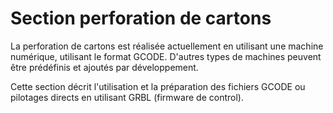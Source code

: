 # Section perforation de cartons

La perforation de cartons est réalisée actuellement en utilisant une machine numérique, utilisant le format GCODE. D'autres types de machines peuvent être prédéfinis et ajoutés par développement.

Cette section décrit l'utilisation et la préparation des fichiers GCODE ou pilotages directs en utilisant GRBL (firmware de control).